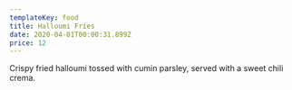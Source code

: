 ```yaml
---
templateKey: food
title: Halloumi Fries
date: 2020-04-01T00:00:31.899Z
price: 12
---
```


Crispy fried halloumi tossed with cumin parsley, served with a sweet chili crema.